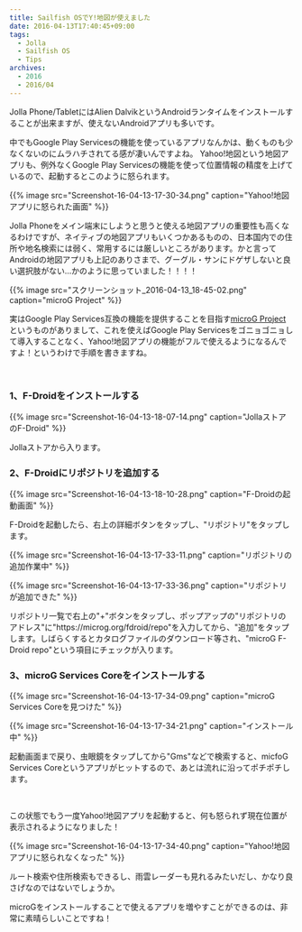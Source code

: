 ```yaml
---
title: Sailfish OSでY!地図が使えました
date: 2016-04-13T17:40:45+09:00
tags:
  - Jolla
  - Sailfish OS
  - Tips
archives:
  - 2016
  - 2016/04
---
```


Jolla Phone/TabletにはAlien DalvikというAndroidランタイムをインストールすることが出来ますが、使えないAndroidアプリも多いです。

中でもGoogle Play Servicesの機能を使っているアプリなんかは、動くものも少なくないのにムラハチされてる感が凄いんですよね。
Yahoo\!地図という地図アプリも、例外なくGoogle Play Servicesの機能を使って位置情報の精度を上げているので、起動するとこのように怒られます。

{{% image src="Screenshot-16-04-13-17-30-34.png" caption="Yahoo\!地図アプリに怒られた画面" %}}

Jolla Phoneをメイン端末にしようと思うと使える地図アプリの重要性も高くなるわけですが、ネイティブの地図アプリもいくつかあるものの、日本国内での住所や地名検索には弱く、常用するには厳しいところがあります。かと言ってAndroidの地図アプリも上記のありさまで、グーグル・サンにドゲザしないと良い選択肢がない...かのように思っていました！！！！

{{% image src="スクリーンショット_2016-04-13_18-45-02.png" caption="microG Project" %}}

実はGoogle Play Services互換の機能を提供することを目指す[microG Project](https://microg.org)というものがありまして、これを使えばGoogle Play Servicesをゴニョゴニョして導入することなく、Yahoo\!地図アプリの機能がフルで使えるようになるんですよ！というわけで手順を書きますね。

<br>

### 1、F-Droidをインストールする

{{% image src="Screenshot-16-04-13-18-07-14.png" caption="JollaストアのF-Droid" %}}

Jollaストアから入ります。

### 2、F-Droidにリポジトリを追加する

{{% image src="Screenshot-16-04-13-18-10-28.png" caption="F-Droidの起動画面" %}}

F-Droidを起動したら、右上の詳細ボタンをタップし、"リポジトリ"をタップします。

{{% image src="Screenshot-16-04-13-17-33-11.png" caption="リポジトリの追加作業中" %}}

{{% image src="Screenshot-16-04-13-17-33-36.png" caption="リポジトリが追加できた" %}}

リポジトリ一覧で右上の"+"ボタンをタップし、ポップアップの"リポジトリのアドレス"に"https\://microg.org/fdroid/repo"を入力してから、"追加"をタップします。しばらくするとカタログファイルのダウンロード等され、"microG F-Droid repo"という項目にチェックが入ります。

### 3、microG Services Coreをインストールする

{{% image src="Screenshot-16-04-13-17-34-09.png" caption="microG Services Coreを見つけた" %}}

{{% image src="Screenshot-16-04-13-17-34-21.png" caption="インストール中" %}}

起動画面まで戻り、虫眼鏡をタップしてから"Gms"などで検索すると、micfoG Services
Coreというアプリがヒットするので、あとは流れに沿ってポチポチします。

<br>

この状態でもう一度Yahoo\!地図アプリを起動すると、何も怒られず現在位置が表示されるようになりました！

{{% image src="Screenshot-16-04-13-17-34-40.png" caption="Yahoo\!地図アプリに怒られなくなった" %}}

ルート検索や住所検索もできるし、雨雲レーダーも見れるみたいだし、かなり良さげなのではないでしょうか。

microGをインストールすることで使えるアプリを増やすことができるのは、非常に素晴らしいことですね！
